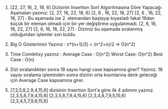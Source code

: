 1.  [22, 27, 16, 2, 18, 6] Dizisinin Insertion Sort Algoritmasına Göre Yapacağı Aşamaları yazınız:
    [2, 27, 16, 22, 18, 6]
    [2, 6 , 16, 22, 18, 27]
    [2, 6 , 16, 22, 18, 27] : Bu aşamada ise 2. elemandan başlayıp kıyasladı fakat 16dan küçük bir eleman olmadı için bir yer değiştirme uygulanmadı.
    [2, 6, 16, 18, 22, 27]
    [2, 6, 16, 18, 22, 27] : Dizimiz bu aşamada sıralanmış olduğundan işlemler son buldu.

2.  Big O Gösterimini Yazınız : n*(n+1)/2) = (n^2+n)/2 => O(n^2)

3.  Time Comletixy yazınız :
    Average Case : O(n^2)
    Worst Case: O(n^2)
    Best Case : O(n)

4.  Dizi sıralandıktan sonra 18 sayısı hangi case kapsamına girer? Yazınız.
    18 sayısı sıralama işleminden sonra dizinin orta kısımlarına denk geleceği için Average Case kapsamına girer.

5.  [7,3,5,8,2,9,4,15,6] dizisinin Insertion Sort'a göre ilk 4 adımını yazınız.
    [2,3,5,8,7,9,4,15,6]
    [2,3,5,8,7,9,4,15,6]
    [2,3,4,8,7,9,5,15,6]
    [2,3,4,5,7,9,8,15,6]